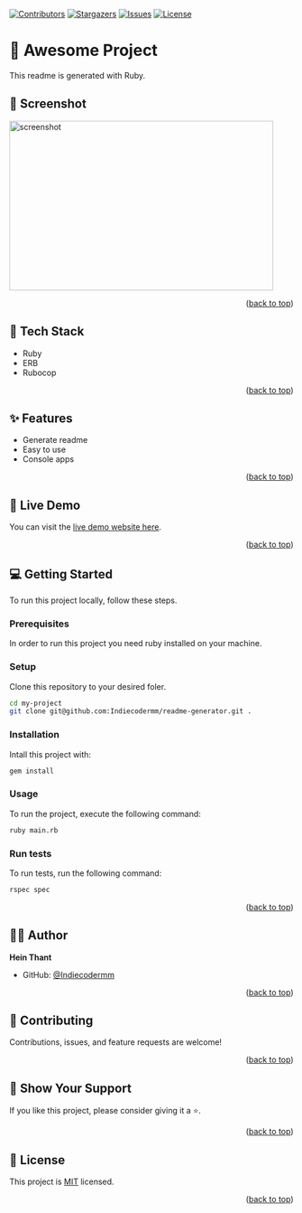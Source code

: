 <a name="readme-top"></a>
[![Contributors](https://img.shields.io/github/contributors/Indiecodermm/readme-generator)](https://github.com/Indiecodermm/readme-generator/graphs/contributors)
[![Stargazers](https://img.shields.io/github/stars/Indiecodermm/readme-generator)](https://github.com/Indiecodermm/readme-generator/stargazers)
[![Issues](https://img.shields.io/github/issues/Indiecodermm/readme-generator)](https://github.com/Indiecodermm/readme-generator/issues)
[![License](https://img.shields.io/github/issues/Indiecodermm/readme-generator)](https://github.com/Indiecodermm/readme-generator/blob/main/LICENSE)

# 💎 Awesome Project

This readme is generated with Ruby.

## 📸 Screenshot

<img src="https://via.placeholder.com/468x300?text=App+Screenshot+Here" width=468 height=300 alt="screenshot" />

<p align="right">(<a href="#readme-top">back to top</a>)</p>


## 🧰 Tech Stack
- Ruby
- ERB
- Rubocop

<p align="right">(<a href="#readme-top">back to top</a>)</p>

## ✨ Features
- Generate readme
- Easy to use
- Console apps

<p align="right">(<a href="#readme-top">back to top</a>)</p>

## 🚀 Live Demo

You can visit the [live demo website here](https://google.com).

<p align="right">(<a href="#readme-top">back to top</a>)</p>

## 💻 Getting Started

To run this project locally, follow these steps.

### Prerequisites

In order to run this project you need ruby installed on your machine.

### Setup

Clone this repository to your desired foler.

```sh
cd my-project
git clone git@github.com:Indiecodermm/readme-generator.git .
```

### Installation

Intall this project with:

```sh
gem install
```

### Usage

To run the project, execute the following command:

```sh
ruby main.rb
```

### Run tests

To run tests, run the following command:

```sh
rspec spec
```

<p align="right">(<a href="#readme-top">back to top</a>)</p>

## 👨‍🚀 Author

**Hein Thant**
- GitHub: [@Indiecodermm](https://github.com/Indiecodermm)

<p align="right">(<a href="#readme-top">back to top</a>)</p>

## 🤝 Contributing

Contributions, issues, and feature requests are welcome!

<p align="right">(<a href="#readme-top">back to top</a>)</p>

## 💖 Show Your Support

If you like this project, please consider giving it a ⭐.

<p align="right">(<a href="#readme-top">back to top</a>)</p>

## 📜 License

This project is [MIT](./LICENSE) licensed.

<p align="right">(<a href="#readme-top">back to top</a>)</p>
